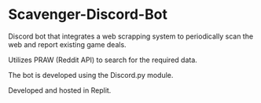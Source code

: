 # Scavenger-Discord-Bot
Discord bot that integrates a web scrapping system to periodically scan the web and report existing game deals.

Utilizes PRAW (Reddit API) to search for the required data.

The bot is developed using the Discord.py module.

Developed and hosted in Replit.
